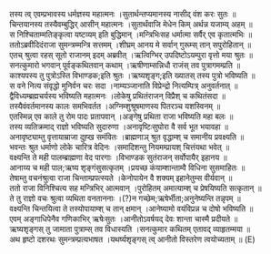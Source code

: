 

  
तस्य त्व् एवम्प्रभावस्य धर्मज्ञस्य महात्मनः ।सुतार्थन्तप्यमानस्य नासीद् वंश करः सुतः  ॥   
चिन्तयानस्य तस्यैवम्बुद्धिर् आसीन् महात्मनः ।सुतार्थंवाजि मेधेन किम् अर्थन्न यजाम्य् अहम्  ॥   
स निश्चिताम्मतिङ्कृत्वा यष्टव्यम् इति बुद्धिमान् ।मन्त्रिभिःसह धर्मात्मा सर्वैर् एव कृतात्मभिः  ॥   
ततोऽब्रवीदिदंराजा सुमन्त्रम्मन्त्रि सत्तमम् ।शीघ्रम् आनय मे सर्वान् गुरूम्स् तान् सपुरोहितान्  ॥   
एतच् श्रुत्वा रहस् सूतो राजानम् इदम् अब्रवीत् ।ऋत्विग्भिर् उपदिष्टोऽयम्पुरा वृत्तो मया श्रुतः  ॥   
सनत्कुमारो भगवान् पूर्वङ्कथितवान् कथाम् ।ऋषीणाम्सन्निधौ राजंस् तव पुत्रागमम्प्रति  ॥   
काश्यपस्य तु पुत्रोऽस्ति विभाण्डक;इति श्रुतः ।ऋष्यशृङ्ग;इति ख्यातस् तस्य पुत्रो भविष्यति  ॥   
स वने नित्य संवृद्धो मुनिर्वन चरः सदा ।नाम्यञ्जानाति विप्रेन्द्रो नित्यम्पित्र् अनुवर्तनात्  ॥   
द्वैविध्यम्ब्रह्मचर्यस्य भविष्यति महात्मनः ।लोकेषु प्रथितंराजन् विप्रैश् च कथितंसदा  ॥   
तस्यैवंवर्तमानस्य कालः समभिवर्तत ।अग्निम्शुश्रूषमाणस्य पितरञ्च यशस्विनम्  ॥   
एतस्मिन्न् एव काले तु रोम पादः प्रतापवान् ।अङ्गेषु प्रथिता राजा भविष्यति महा बलः  ॥   
तस्य व्यतिक्रमाद् राज्ञो भविष्यति सुदारुणा ।अनावृष्टिःसुघोरा वै सर्व भूत भयावहा  ॥   
अनावृष्ट्याम्तु वृत्तायाम्राजा दुह्ख समंवितः ।ब्राह्मणाञ् श्रुत वृद्धाम्श् च समानीय प्रवक्ष्यति  ॥   
भवन्तः श्रुत धर्माणो लोके चारित्र वेदिनः ।समादिशन्तु नियमम्प्रायश् चित्तंयथा भवेत्  ॥   
वक्ष्यन्ति ते मही पालम्ब्राह्मणा वेद पारगाः ।विभाण्डक सुतंराजन् सर्वोपायैर् इहानय  ॥   
आनाय्य च मही पाल;ऋष्य शृङ्गंसुसत्कृतम् ।प्रयच्छ कंयाम्शान्ताम्वै विधिना सुसमाहितः  ॥   
तेषाम्तु वचनंश्रुत्वा राजा चिन्ताम्प्रपत्स्यते ।केनोपायेन वै शक्यम् इहानेतुम्स वीर्यवान्  ॥   
ततो राजा विनिश्चित्य सह मन्त्रिभिर् आत्मवान् ।पुरोहितम् अमात्याम्श् च प्रेषयिष्यति सत्कृतान्  ॥   
ते तु राज्ञो वचः श्रुत्वा व्यथिता वनताननाः ।(?)न गच्छेम;ऋषेर्भीता;अनुनेष्यन्ति तन्नृपम्  ॥   
वक्ष्यन्ति चिन्तयित्वा ते तस्योपायाम्श् च तान् क्षमान् ।आनेष्यामो वयंविप्रन्न च दोषो भविष्यति  ॥   
एवम् अङ्गाधिपेनैव गणिकाभिर् ऋषेःसुतः ।आनीतोऽवर्षयद् देवः शान्ता चास्मै प्रदीयते  ॥   
ऋष्यशृङ्गस् तु जामाता पुत्राम्स् तव विधास्यति ।सनत्कुमार कथितम् एतावद् व्याहृतम्मया  ॥   
अथ हृष्टो दशरथः सुमन्त्रम्प्रत्यभाषत ।यथर्ष्यशृङ्गस् त्व् आनीतो विस्तरेण त्वयोच्यताम्  ॥ (E)  
